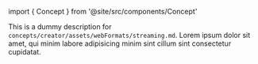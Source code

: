 import { Concept } from '@site/src/components/Concept'

<Concept
  title    = "assets/webFormats/streaming"
  kind     = "Advanced"
  category = "Creator"
  block    = {true}>
This is a dummy description for `concepts/creator/assets/webFormats/streaming.md`.
Lorem ipsum dolor sit amet, qui minim labore adipisicing minim sint cillum sint consectetur cupidatat.
</Concept>

<!-- Video + Audio Streaming -->
